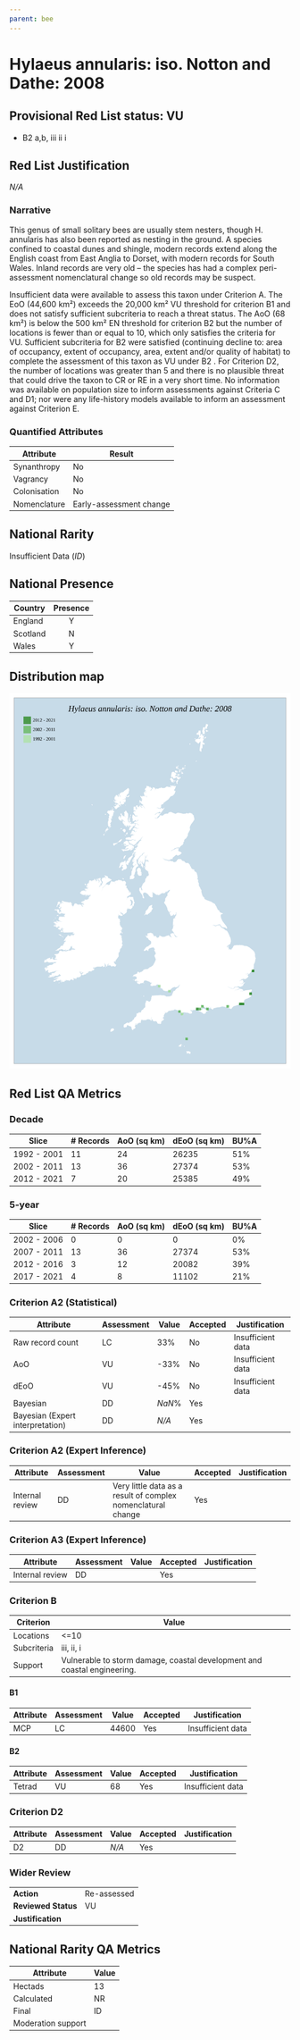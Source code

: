 ```yaml
---
parent: bee
---
```


# Hylaeus annularis: iso. Notton and Dathe: 2008

## Provisional Red List status: VU
- B2 a,b, iii
ii
i

## Red List Justification
*N/A*
### Narrative
This genus of small solitary bees are usually stem nesters, though H. annularis has also been reported as nesting in the ground. A species confined to coastal dunes and shingle, modern records extend along the English coast from East Anglia to Dorset, with modern records for South Wales. Inland records are very old – the species has had a complex peri-assessment nomenclatural change so old records may be suspect.

Insufficient data were available to assess this taxon under Criterion A. The EoO (44,600 km²) exceeds the 20,000 km² VU threshold for criterion B1 and does not satisfy sufficient subcriteria to reach a threat status. The AoO (68 km²) is below the 500 km² EN threshold for criterion B2 but the number of locations is fewer than or equal to 10, which only satisfies the criteria for VU. Sufficient subcriteria for B2 were satisfied (continuing decline to: area of occupancy, extent of occupancy, area, extent and/or quality of habitat) to complete the assessment of this taxon as VU under B2 . For Criterion D2, the number of locations was greater than 5 and there is no plausible threat that could drive the taxon to CR or RE in a very short time. No information was available on population size to inform assessments against Criteria C and D1; nor were any life-history models available to inform an assessment against Criterion E.
### Quantified Attributes
|Attribute|Result|
|---|---|
|Synanthropy|No|
|Vagrancy|No|
|Colonisation|No|
|Nomenclature|Early-assessment change|


## National Rarity
Insufficient Data (*ID*)

## National Presence
|Country|Presence
|---|:-:|
|England|Y|
|Scotland|N|
|Wales|Y|


## Distribution map
![](../map/78.svg)

## Red List QA Metrics
### Decade
| Slice | # Records | AoO (sq km) | dEoO (sq km) |BU%A |
|---|---|---|---|---|
|1992 - 2001|11|24|26235|51%|
|2002 - 2011|13|36|27374|53%|
|2012 - 2021|7|20|25385|49%|
### 5-year
| Slice | # Records | AoO (sq km) | dEoO (sq km) |BU%A |
|---|---|---|---|---|
|2002 - 2006|0|0|0|0%|
|2007 - 2011|13|36|27374|53%|
|2012 - 2016|3|12|20082|39%|
|2017 - 2021|4|8|11102|21%|
### Criterion A2 (Statistical)
|Attribute|Assessment|Value|Accepted|Justification
|---|---|---|---|---|
|Raw record count|LC|33%|No|Insufficient data|
|AoO|VU|-33%|No|Insufficient data|
|dEoO|VU|-45%|No|Insufficient data|
|Bayesian|DD|*NaN*%|Yes||
|Bayesian (Expert interpretation)|DD|*N/A*|Yes||
### Criterion A2 (Expert Inference)
|Attribute|Assessment|Value|Accepted|Justification
|---|---|---|---|---|
|Internal review|DD|Very little data as a result of complex nomenclatural change|Yes||
### Criterion A3 (Expert Inference)
|Attribute|Assessment|Value|Accepted|Justification
|---|---|---|---|---|
|Internal review|DD||Yes||
### Criterion B
|Criterion| Value|
|---|---|
|Locations|<=10|
|Subcriteria|iii, ii, i|
|Support|Vulnerable to storm damage, coastal development and coastal engineering.|
#### B1
|Attribute|Assessment|Value|Accepted|Justification
|---|---|---|---|---|
|MCP|LC|44600|Yes|Insufficient data|
#### B2
|Attribute|Assessment|Value|Accepted|Justification
|---|---|---|---|---|
|Tetrad|VU|68|Yes|Insufficient data|
### Criterion D2
|Attribute|Assessment|Value|Accepted|Justification
|---|---|---|---|---|
|D2|DD|*N/A*|Yes||
### Wider Review
|  |  |
|---|---|
|**Action**|Re-assessed|
|**Reviewed Status**|VU|
|**Justification**||


## National Rarity QA Metrics
|Attribute|Value|
|---|---|
|Hectads|13|
|Calculated|NR|
|Final|ID|
|Moderation support||


